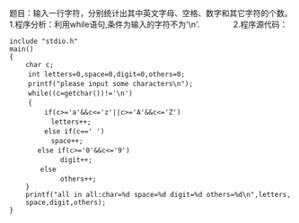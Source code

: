 题目：输入一行字符，分别统计出其中英文字母、空格、数字和其它字符的个数。
1.程序分析：利用while语句,条件为输入的字符不为'\n'.　　　　 
2.程序源代码：
```  
include "stdio.h"
main()
{
	char c;
　 	int letters=0,space=0,digit=0,others=0;
　 	printf("please input some characters\n");
　 	while((c=getchar())!='\n')
　	{
　 		if(c>='a'&&c<='z'||c>='A'&&c<='Z')
　　		 letters++;
　 		else if(c==' ')
　　		 space++;
　　　	 else if(c>='0'&&c<='9')
　　　　　　　 digit++;
　　　　 else
　　　　　　　 others++;
	}
	printf("all in all:char=%d space=%d digit=%d others=%d\n",letters,
	space,digit,others);
}
```
